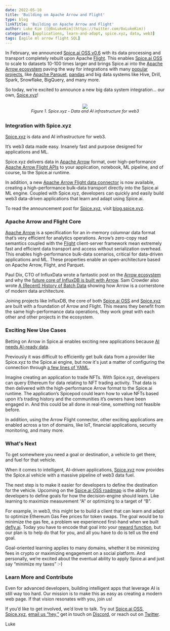 ```yaml
---
date: 2022-05-10
title: 'Building on Apache Arrow and Flight'
type: blog
linkTitle: 'Building on Apache Arrow and Flight'
author: Luke Kim ([@0xLukeKim](https://twitter.com/0xLukeKim))
categories: [applications, learn-and-adapt, spice.xyz, data, web3]
tags: [agile ml arrow flight SQL]
---
```


In February, we announced [Spice.ai OSS v0.6](https://blog.spiceai.org/posts/2022/02/08/announcing-the-release-of-spice.ai-v0.6-alpha/) with its data processing and transport completely rebuilt upon Apache [Flight](https://arrow.apache.org/blog/2019/10/13/introducing-arrow-flight/). This enables [Spice.ai OSS](https://spiceai.org) to scale to datasets 10-100 times larger and brings Spice.ai into the [Apache Arrow ecosystem](https://arrow.apache.org/) paving the way for integrations with many [popular projects](https://arrow.apache.org/powered_by/), like [Apache Parquet](https://parquet.apache.org/), [pandas](https://pandas.pydata.org/) and big data systems like Hive, Drill, Spark, Snowflake, BigQuery, and many more.

So today, we’re excited to announce a new big data system integration… our own, [Spice.xyz](https://spice.xyz)!

<div style="display: flex; justify-content: center; padding: 5px;">
  <div style="display: flex; flex-direction: column;">
    <img style="max-width: 600px; margin: auto" src="https://user-images.githubusercontent.com/80174/167584679-115c26ff-74ea-48b7-9c26-4bd4feae2afa.jpg" />
	<div style="font-size: 0.8rem; font-style: italic;">Figure 1. Spice.xyz - Data and AI infrastructure for web3</div>
  </div>
</div>

### Integration with Spice.xyz

[Spice.xyz](https://spice.xyz) is data and AI infrastructure for web3.

It’s web3 data made easy. Insanely fast and purpose designed for applications and ML.

Spice.xyz delivers data in [Apache Arrow](https://arrow.apache.org/) format, over high-performance [Apache Arrow Flight APIs](https://arrow.apache.org/blog/2019/10/13/introducing-arrow-flight/) to your application, notebook, ML pipeline, and of course, to the Spice.ai runtime.

In addition, a new [Apache Arrow Flight data connector](https://https://github.com/spiceai/data-components-contrib/tree/trunk/dataconnectors/arrow-flight) is now available, creating a high-performance bulk-data transport directly into the Spice.ai ML engine. Coupled with Spice.xyz, developers can quickly and easily build web3 data-driven applications that learn and adapt using Spice.ai.

To read the announcement post for [Spice.xyz](https://spice.xyz), visit [blog.spice.xyz](https://medium.com/spice-ai/announcing-spice-xyz-94323159cd2b).

### Apache Arrow and Flight Core

[Apache Arrow](https://arrow.apache.org/) is a specification for an in-memory columnar data format that’s very efficient for analytics operations. Arrow’s zero-copy read semantics coupled with the [Flight](https://arrow.apache.org/blog/2019/10/13/introducing-arrow-flight/) client-server framework mean extremely fast and efficient data transport and access without serialization overhead. This enables high-performance bulk-data scenarios, critical for data-driven applications and ML. These properties enable an open-architecture based on Apache Arrow, Flight, and Parquet.

Paul Dix, CTO of InfluxData wrote a fantastic post on the [Arrow ecosystem](https://www.influxdata.com/blog/apache-arrow-parquet-flight-and-their-ecosystem-are-a-game-changer-for-olap/) and why the [future core of InfluxDB is built with Arrow](https://www.influxdata.com/blog/announcing-influxdb-iox/). Sam Crowder also wrote [A (Recent) History of Batch Data](https://cloudconstructed.substack.com/p/a-recent-history-of-batch-data?s=r) showing how Arrow is a cornerstone of modern data architecture.

Joining projects like InfluxDB, the core of both [Spice.ai OSS](https://spiceai.org) and [Spice.xyz](https://spice.xyz) are built with a foundation of Arrow and Flight. This means they benefit from the same high-performance data operations, they work great with each other and other projects in the ecosystem.

### Exciting New Use Cases

Betting on Arrow in Spice.ai enables exciting new applications because [AI needs AI-ready data](https://blog.spiceai.org/posts/2021/12/05/ai-needs-ai-ready-data/).

Previously it was difficult to efficiently get bulk data from a provider like Spice.xyz to the Spice.ai engine, but now it's just a matter of configuring the connection through [a few lines of YAML](https://github.com/spiceai/data-components-contrib/blob/trunk/dataconnectors/flight/README.md).

Imagine creating an application to trade NFTs. With Spice.xyz, developers can query Ethereum for data relating to NFT trading activity. That data is then delivered with the high-performance Arrow format to the Spice.ai runtime. The application’s Spicepod could learn how to value NFTs based upon it’s trading history and the communities it’s owners have been engaged in. And this could be all done in real-time, something not feasible before.

In addition, using the Arrow Flight connector, other exciting applications are enabled across a ton of domains, like IoT, financial applications, security monitoring, and many more.

### What's Next

To get somewhere you need a goal or destination, a vehicle to get there, and fuel for that vehicle.

When it comes to intelligent, AI-driven applications, [Spice.xyz](https://spice.xyz) now provides the Spice.ai vehicle with a massive pipeline of web3 data fuel.

The next step is to make it easier for developers to define the destination for the vehicle. Upcoming on the [Spice.ai OSS roadmap](https://github.com/spiceai/spiceai/blob/trunk/docs/ROADMAP.md) is the ability for developers to define goals for how the decision-engine should learn. Like learning to maximize measurement “A” or optimizing to a target of “B”.

For example, in web3, this might be to build a client that can learn and adapt to optimize Ethereum Gas Fee prices for token swaps. The goal would be to minimize the gas fee, a problem we experienced first-hand when we built [defly.ai](https://defly.ai). Today you have to encode that goal into your [reward function](https://docs.spiceai.org/concepts/rewards/), but our plan is to help do that for you, and all you have to do is tell us the end goal.

Goal-oriented learning applies to many domains, whether it be minimizing fees in crypto or maximizing engagement on a social platform. And personally, we’re excited about the eventual ability to apply Spice.ai and just say “minimize my taxes” :-)

### Learn More and Contribute

Even for advanced developers, building intelligent apps that leverage AI is still way too hard. Our mission is to make this as easy as creating a modern web page. If that vision resonates with you, join us!

If you’d like to get involved, we’d love to talk. Try out [Spice.ai OSS](http://Spice.ai), [Spice.xyz](https://spice.xyz), [email us “hey,”](mailto:hey@spiceai.io?subject=hey) get in touch on [Discord](https://discord.gg/kZnTfneP5u), or reach out on [Twitter](https://twitter.com/spiceaihq).

Luke
